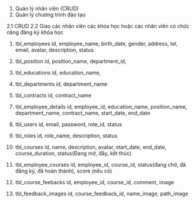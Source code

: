 <!-- Đồ án quản lý nhân sự -->

<!-- Các chức năng như sau: -->
1. Quản lý nhân viên (CRUD)
2. Quản lý chương trình đào tạo


<!-- Quản lý chương trình đào tạo -->
2.1 CRUD
2.2 Giao các nhân viên các khóa học hoặc các nhân viên có chức năng đăng ký khóa học



<!-- Xây dựng database -->

1. tbl_employees
    id, employee_name, birth_date, gender, address, tel, email, avatar, description, status

2. tbl_position
    id, position_name, department_id, 

4. tbl_educations 
    id, education_name, 

5. tbl_departments
    id, department_name

6. tbl_contracts
    id, contract_name

<!-- 1 nhân viên chỉ có 1 thông tin chi tiết -->
7. tbl_employee_details
    id, employee_id, education_name, position_name, department_name, contract_name, start_date, end_date

<!-- 1 nhân viên chỉ có 1 account -->
8. tbl_users
    id, email, password, role_id, status 

9. tbl_roles
    id, role_name, description, status

10. tbl_courses
    id, name, description, avatar, start_date, end_date, course_duration, status(Đang mở, đầy, kết thúc)

11. tbl_employee_courses
    id, employee_id, course_id, status(đang chờ, đã đăng ký, đã hoàn thành), score (nếu có)

12. tbl_course_feebacks
    id, employee_id, course_id, comment, image

13. tbl_feedback_images
    id, course_feedback_id, name_image, path_image